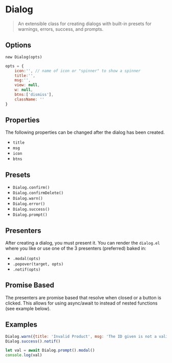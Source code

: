 Dialog
==========

> An extensible class for creating dialogs with built-in presets for warnings, errors, success, and prompts.

<!--
<b-btn onclick="Dialog.alert({title: 'Alert Title', msg: 'Message for the alert'}).modal()">Alert</b-btn>
<b-btn onclick="Dialog.success({title: 'Alert Title', msg: 'Message for the alert'}).modal()">Success</b-btn>
<b-btn onclick="Dialog.warn({title: 'Alert Title', msg: 'Message for the alert'}).modal()">Warning</b-btn>
<b-btn onclick="Dialog.error({title: 'Alert Title', msg: 'Message for the alert'}).modal()">Error</b-btn>
-->

## Options

`new Dialog(opts)`

```js
opts = {
	icon:'', // name of icon or "spinner" to show a spinner
	title:'',
	msg:'',
	view: null,
	w: null,
	btns:['dismiss'],
	className: ''
}
```

## Properties
The following properties can be changed after the dialog has been created.

- `title`
- `msg`
- `icon`
- `btns`

## Presets

- `Dialog.confirm()`
- `Dialog.confirmDelete()`
- `Dialog.warn()`
- `Dialog.error()`
- `Dialog.success()`
- `Dialog.prompt()`

## Presenters

After creating a dialog, you must present it. You can render the `dialog.el` where you like
or use one of the 3 presenters (preferred) baked in:

- `.modal(opts)`
- `.popover(target, opts)`
- `.notif(opts)`

## Promise Based

The presenters are promise based that resolve when closed or a button is clicked.
This allows for using async/await to instead of nested functions (see example below).

## Examples

```js
Dialog.warn({title: 'Invalid Product', msg: 'The ID given is not a valid product'}).modal()
Dialog.success().notif()

let val = await Dialog.prompt().modal()
console.log(val)
```